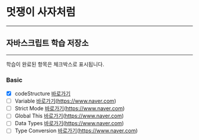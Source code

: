 
# 멋쟁이 사자처럼
---
## 자바스크립트 학습 저장소
---

학습이 완료된 항목은 체크박스로 표시됩니다.

### Basic
- [x] codeStructure [바로가기](https://www.naver.com)
- [ ] Variable [바로가기]()(https://www.naver.com)
- [ ] Strict Mode [바로가기]()(https://www.naver.com)
- [ ] Global This [바로가기]()(https://www.naver.com)
- [ ] Data Types [바로가기]()(https://www.naver.com)
- [ ] Type Conversion [바로가기]()(https://www.naver.com)